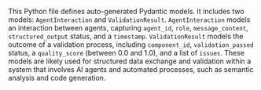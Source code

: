 This Python file defines auto-generated Pydantic models.
It includes two models: `AgentInteraction` and `ValidationResult`.
`AgentInteraction` models an interaction between agents, capturing `agent_id`, `role`, `message_content`, `structured_output` status, and a `timestamp`.
`ValidationResult` models the outcome of a validation process, including `component_id`, `validation_passed` status, a `quality_score` (between 0.0 and 1.0), and a list of `issues`.
These models are likely used for structured data exchange and validation within a system that involves AI agents and automated processes, such as semantic analysis and code generation.